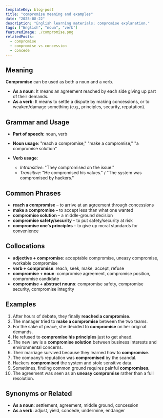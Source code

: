 ```yaml
---
templateKey: blog-post
title: "compromise meaning and examples"
date: "2025-08-22"
description: "English learning materials; compromise explanation."
tags: ["English", "noun", "verb"]
featuredImage: ./compromise.png
relatedPosts:
  - compromise
  - compromise-vs-concession
  - concede
---
```


## Meaning

**Compromise** can be used as both a noun and a verb.

- **As a noun**: It means an agreement reached by each side giving up part of their demands.
- **As a verb**: It means to settle a dispute by making concessions, or to weaken/damage something (e.g., principles, security, reputation).

## Grammar and Usage

- **Part of speech**: noun, verb
- **Noun usage**: "reach a compromise," "make a compromise," "a compromise solution"
- **Verb usage**:

  - _Intransitive_: "They compromised on the issue."
  - _Transitive_: "He compromised his values." / "The system was compromised by hackers."

## Common Phrases

- **reach a compromise** – to arrive at an agreement through concessions
- **make a compromise** – to accept less than what one wanted
- **compromise solution** – a middle-ground decision
- **compromise safety/security** – to put safety/security at risk
- **compromise one’s principles** – to give up moral standards for convenience

## Collocations

- **adjective + compromise**: acceptable compromise, uneasy compromise, workable compromise
- **verb + compromise**: reach, seek, make, accept, refuse
- **compromise + noun**: compromise agreement, compromise position, compromise candidate
- **compromise + abstract nouns**: compromise safety, compromise security, compromise integrity

## Examples

1. After hours of debate, they finally **reached a compromise**.
2. The manager tried to **make a compromise** between the two teams.
3. For the sake of peace, she decided to **compromise** on her original demands.
4. He refused to **compromise his principles** just to get ahead.
5. The new law is a **compromise solution** between business interests and environmental concerns.
6. Their marriage survived because they learned how to **compromise**.
7. The company’s reputation was **compromised** by the scandal.
8. Hackers **compromised** the system and stole sensitive data.
9. Sometimes, finding common ground requires painful **compromises**.
10. The agreement was seen as an **uneasy compromise** rather than a full resolution.

## Synonyms or Related

- **As a noun**: settlement, agreement, middle ground, concession
- **As a verb**: adjust, yield, concede, undermine, endanger
